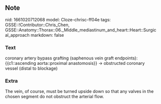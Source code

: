 ## Note
nid: 1661020712068
model: Cloze-chrisc-ff04e
tags: GSSE::!Contributor::Chris_Chen, GSSE::Anatomy::Thorax::06._Middle_mediastinum_and_heart::Heart::Surgical_approach
markdown: false

### Text
<div class='toggle'>
  coronary artery bypass grafting (saphenous vein graft endpoints):
  {{c1::ascending aorta::proximal anastomosis}} → obstructed
  coronary vessel (distal to blockage)
</div>

### Extra
<p id="7079da22-ceac-40f4-a497-d27918365afe" class="">The vein, of
course, must be turned upside down so that any valves in the chosen
segment do not obstruct the arterial flow.
